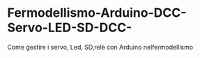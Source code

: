 # Fermodellismo-Arduino-DCC-Servo-LED-SD-DCC-
Come gestire i servo, Led, SD,relè con Arduino nelfermodellismo
